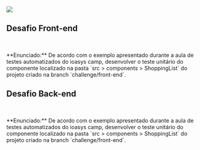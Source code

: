 <img src="https://media.discordapp.net/attachments/1192110717126582273/1232786617605820456/Testes_Automatizados_3.png?ex=662ab981&is=66296801&hm=2808dd2d1651d7a2608ed1a9b0950745537864016ad12d99cf744d74cbe73d6e&=&format=webp&quality=lossless&width=1079&height=359" />

## Desafio Front-end

<br />

<p>
    **Enunciado:** De acordo com o exemplo apresentado durante a aula de testes 
    automatizados do ioasys camp, desenvolver o teste unitário do componente 
    localizado na pasta `src > components > ShoppingList` do projeto criado na
    branch `challenge/front-end`.
</p>

## Desafio Back-end

<br />

<p>
    **Enunciado:** De acordo com o exemplo apresentado durante a aula de testes 
    automatizados do ioasys camp, desenvolver o teste unitário do componente 
    localizado na pasta `src > components > ShoppingList` do projeto criado na
    branch `challenge/front-end`.
</p>
